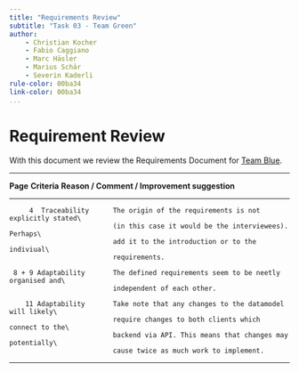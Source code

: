 ```yaml
---
title: "Requirements Review"
subtitle: "Task 03 - Team Green"
author:
    - Christian Kocher
    - Fabio Caggiano
    - Marc Häsler
    - Marius Schär
    - Severin Kaderli
rule-color: 00ba34
link-color: 00ba34
...
```


# Requirement Review
With this document we review the Requirements Document for [Team Blue](https://github.com/LucaRitz/ch.bfh.bti7081.s2019.blue).

-----------------------------------------------------------------------------------------
   **Page** **Criteria**      **Reason / Comment / Improvement suggestion**
----------- ---------------   -----------------------------------------------------------         
         4  Traceability      The origin of the requirements is not explicitly stated\
                              (in this case it would be the interviewees). Perhaps\
                              add it to the introduction or to the indiviual\
                              requirements.
                              
     8 + 9 Adaptability       The defined requirements seem to be neetly organised and\
                              independent of each other.
                              
        11 Adaptability       Take note that any changes to the datamodel will likely\
                              require changes to both clients which connect to the\
                              backend via API. This means that changes may potentially\
                              cause twice as much work to implement.                              
-----------------------------------------------------------------------------------------
